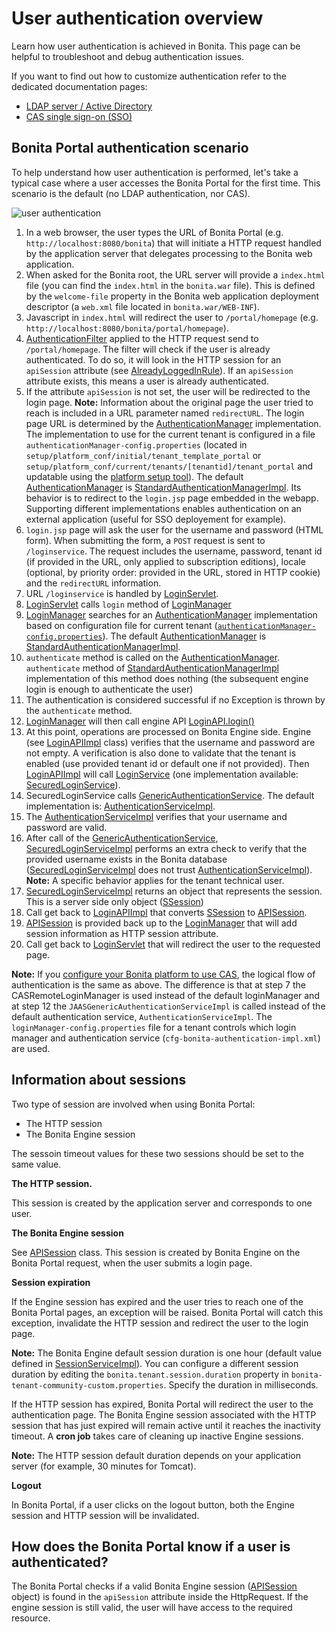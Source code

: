 # User authentication overview

Learn how user authentication is achieved in Bonita. This page can be helpful to troubleshoot and debug authentication issues.

If you want to find out how to customize authentication refer to the dedicated documentation pages:

* [LDAP server / Active Directory](active-directory-or-ldap-authentication.md)
* [CAS single sign-on (SSO)](single-sign-on-with-cas.md)

## Bonita Portal authentication scenario

To help understand how user authentication is performed, let's take a typical case where a user accesses the Bonita Portal for the first time. This scenario is the default (no LDAP authentication, nor CAS).

![user authentication](images/images-6_0/user_auth_schema_70.png)

1. In a web browser, the user types the URL of Bonita Portal
(e.g. `http://localhost:8080/bonita`) that will initiate a
HTTP request handled by the application server that delegates
processing to the Bonita web application.
2. When asked for the Bonita root, the URL server will 
provide a `index.html` file (you can find the `index.html`
in the `bonita.war` file). This is defined by the `welcome-file`
property in the Bonita web application deployment descriptor (a `web.xml`
file located in `bonita.war/WEB-INF`).
3. Javascript in `index.html` will redirect the user to `/portal/homepage`
(e.g. `http://localhost:8080/bonita/portal/homepage`).
4. [AuthenticationFilter](https://github.com/bonitasoft/bonita-web/blob/${varVersion}.0/server/src/main/java/org/bonitasoft/console/common/server/login/filter/AuthenticationFilter.java)
applied to the HTTP request send to `/portal/homepage`.
The filter will check if the user is already authenticated. To do so, it will look in the HTTP session for an `apiSession` attribute (see [AlreadyLoggedInRule](https://github.com/bonitasoft/bonita-web/blob/${varVersion}.0/server/src/main/java/org/bonitasoft/console/common/server/login/filter/AlreadyLoggedInRule.java)).
If an `apiSession` attribute exists, this means a user is already authenticated.
5. If the attribute `apiSession` is not set, the user will be redirected to the login page. 
**Note:** Information about the original page the user tried to reach is included in a URL parameter named `redirectURL`.
The login page URL is determined by the [AuthenticationManager](https://github.com/bonitasoft/bonita-web/blob/${varVersion}.0/common/src/main/java/org/bonitasoft/console/common/server/auth/AuthenticationManager.java)
implementation. The implementation to use for the current tenant is configured in a file `authenticationManager-config.properties`
(located in `setup/platform_conf/initial/tenant_template_portal` or `setup/platform_conf/current/tenants/[tenantid]/tenant_portal` and updatable using the [platform setup tool](BonitaBPM_platform_setup.md)).
The default [AuthenticationManager](https://github.com/bonitasoft/bonita-web/blob/${varVersion}.0/common/src/main/java/org/bonitasoft/console/common/server/auth/AuthenticationManager.java)
is [StandardAuthenticationManagerImpl](https://github.com/bonitasoft/bonita-web/blob/${varVersion}.0/server/src/main/java/org/bonitasoft/console/common/server/auth/impl/standard/StandardAuthenticationManagerImpl.java).
Its behavior is to redirect to the `login.jsp` page embedded in the webapp.
Supporting different implementations enables authentication on an external application (useful for SSO deployement for example).
6. `login.jsp` page will ask the user for the username
and password (HTML form). When submitting the form, a `POST`
request is sent to `/loginservice`. The request includes the
username, password, tenant id (if provided in the URL, only applied to
subscription editions), locale (optional, by priority order: provided
in the URL, stored in HTTP cookie) and the `redirectURL`
information.
7. URL `/loginservice` is handled by [LoginServlet](https://github.com/bonitasoft/bonita-web/blob/${varVersion}.0/server/src/main/java/org/bonitasoft/console/common/server/login/servlet/LoginServlet.java).
8. [LoginServlet](https://github.com/bonitasoft/bonita-web/blob/${varVersion}.0/server/src/main/java/org/bonitasoft/console/common/server/login/servlet/LoginServlet.java)
calls `login` method of [LoginManager](https://github.com/bonitasoft/bonita-web/blob/${varVersion}.0/server/src/main/java/org/bonitasoft/console/common/server/login/LoginManager.java)
9. [LoginManager](https://github.com/bonitasoft/bonita-web/blob/${varVersion}.0/server/src/main/java/org/bonitasoft/console/common/server/login/LoginManager.java)
searches for an [AuthenticationManager](https://github.com/bonitasoft/bonita-web/blob/${varVersion}.0/common/src/main/java/org/bonitasoft/console/common/server/auth/AuthenticationManager.java)
implementation based on configuration file for current tenant ([`authenticationManager-config.properties`](BonitaBPM_platform_setup.md)). The default [AuthenticationManager](https://github.com/bonitasoft/bonita-web/blob/${varVersion}.0/common/src/main/java/org/bonitasoft/console/common/server/auth/AuthenticationManager.java)
is [StandardAuthenticationManagerImpl](https://github.com/bonitasoft/bonita-web/blob/${varVersion}.0/server/src/main/java/org/bonitasoft/console/common/server/auth/impl/standard/StandardAuthenticationManagerImpl.java).
10. `authenticate` method is called on the [AuthenticationManager](https://github.com/bonitasoft/bonita-web/blob/${varVersion}.0/common/src/main/java/org/bonitasoft/console/common/server/auth/AuthenticationManager.java).
`authenticate` method of [StandardAuthenticationManagerImpl](https://github.com/bonitasoft/bonita-web/blob/${varVersion}.0/server/src/main/java/org/bonitasoft/console/common/server/auth/impl/standard/StandardAuthenticationManagerImpl.java)
implementation of this method does nothing (the subsequent engine login is enough to authenticate the user)
11. The authentication is considered successful if no Exception is thrown by the `authenticate` method.
12. [LoginManager](https://github.com/bonitasoft/bonita-web/blob/${varVersion}.0/server/src/main/java/org/bonitasoft/console/common/server/login/LoginManager.java)
will then call engine API [LoginAPI.login()](http://documentation.bonitasoft.com/javadoc/api/${varVersion}/org/bonitasoft/engine/api/LoginAPI.html#login(java.lang.String,%20java.lang.String))
13. At this point, operations are processed on Bonita Engine side. Engine (see [LoginAPIImpl](https://github.com/bonitasoft/bonita-engine/blob/${varVersion}.0/bpm/bonita-core/bonita-process-engine/src/main/java/org/bonitasoft/engine/api/impl/LoginAPIImpl.java)
class) verifies that the username and password are not empty. A verification is also done to validate that the tenant is enabled (use provided tenant id or default one if not provided). Then [LoginAPIImpl](https://github.com/bonitasoft/bonita-engine/blob/${varVersion}.0/bpm/bonita-core/bonita-process-engine/src/main/java/org/bonitasoft/engine/api/impl/LoginAPIImpl.java)
will call [LoginService](https://github.com/bonitasoft/bonita-engine/blob/${varVersion}.0/bpm/bonita-core/bonita-login/bonita-login-api/src/main/java/org/bonitasoft/engine/core/login/LoginService.java)
(one implementation available: [SecuredLoginService](https://github.com/bonitasoft/bonita-engine/blob/${varVersion}.0/bpm/bonita-core/bonita-login/bonita-login-api-impl/src/main/java/org/bonitasoft/engine/core/login/SecuredLoginServiceImpl.java)).
14. SecuredLoginService calls [GenericAuthenticationService](https://github.com/bonitasoft/bonita-engine/blob/${varVersion}.0/services/bonita-authentication/bonita-authentication-api/src/main/java/org/bonitasoft/engine/authentication/GenericAuthenticationService.java).
The default implementation is: [AuthenticationServiceImpl](https://github.com/bonitasoft/bonita-engine/blob/${varVersion}.0/services/bonita-authentication/bonita-authentication-api-impl/src/main/java/org/bonitasoft/engine/authentication/impl/AuthenticationServiceImpl.java).
15. The [AuthenticationServiceImpl](https://github.com/bonitasoft/bonita-engine/blob/${varVersion}.0/services/bonita-authentication/bonita-authentication-api-impl/src/main/java/org/bonitasoft/engine/authentication/impl/AuthenticationServiceImpl.java)
verifies that your username and password are valid.
16. After call of the [GenericAuthenticationService](https://github.com/bonitasoft/bonita-engine/blob/${varVersion}.0/services/bonita-authentication/bonita-authentication-api/src/main/java/org/bonitasoft/engine/authentication/GenericAuthenticationService.java),
[SecuredLoginServiceImpl](https://github.com/bonitasoft/bonita-engine/blob/${varVersion}.0/bpm/bonita-core/bonita-login/bonita-login-api-impl/src/main/java/org/bonitasoft/engine/core/login/SecuredLoginServiceImpl.java)
performs an extra check to verify that the provided username exists in the Bonita database ([SecuredLoginServiceImpl](https://github.com/bonitasoft/bonita-engine/blob/${varVersion}.0/bpm/bonita-core/bonita-login/bonita-login-api-impl/src/main/java/org/bonitasoft/engine/core/login/SecuredLoginServiceImpl.java)
does not trust [AuthenticationServiceImpl](https://github.com/bonitasoft/bonita-engine/blob/${varVersion}.0/services/bonita-authentication/bonita-authentication-api-impl/src/main/java/org/bonitasoft/engine/authentication/impl/AuthenticationServiceImpl.java)).
**Note:** A specific behavior applies for the tenant technical user.
17. [SecuredLoginServiceImpl](https://github.com/bonitasoft/bonita-engine/blob/${varVersion}.0/bpm/bonita-core/bonita-login/bonita-login-api-impl/src/main/java/org/bonitasoft/engine/core/login/SecuredLoginServiceImpl.java)
returns an object that represents the session. This is a server side only object ([SSession](https://github.com/bonitasoft/bonita-engine/blob/${varVersion}.0/services/bonita-session/bonita-session-api/src/main/java/org/bonitasoft/engine/session/model/SSession.java))
18. Call get back to [LoginAPIImpl](https://github.com/bonitasoft/bonita-engine/blob/${varVersion}.0/bpm/bonita-core/bonita-process-engine/src/main/java/org/bonitasoft/engine/api/impl/LoginAPIImpl.java)
that converts [SSession](https://github.com/bonitasoft/bonita-engine/blob/${varVersion}.0/services/bonita-session/bonita-session-api/src/main/java/org/bonitasoft/engine/session/model/SSession.java)
to [APISession](https://github.com/bonitasoft/bonita-engine/blob/${varVersion}.0/bpm/bonita-api/bonita-common-api/src/main/java/org/bonitasoft/engine/session/APISession.java).
19. [APISession](https://github.com/bonitasoft/bonita-engine/blob/${varVersion}.0/bpm/bonita-api/bonita-common-api/src/main/java/org/bonitasoft/engine/session/APISession.java)
is provided back up to the [LoginManager](https://github.com/bonitasoft/bonita-web/blob/${varVersion}.0/server/src/main/java/org/bonitasoft/console/common/server/login/LoginManager.java)
that will add session information as HTTP session attribute.
20. Call get back to [LoginServlet](https://github.com/bonitasoft/bonita-web/blob/${varVersion}.0/server/src/main/java/org/bonitasoft/console/common/server/login/servlet/LoginServlet.java)
that will redirect the user to the requested page.

**Note:** If you [configure your Bonita platform to use CAS](single-sign-on-with-cas.md), the logical flow of authentication is the same as above. 
The difference is that at step 7 the CASRemoteLoginManager is used instead of the default loginManager and at step 12 the `JAASGenericAuthenticationServiceImpl` is called instead of the default authentication service, `AuthenticationServiceImpl`. 
The `loginManager-config.properties` file for a tenant controls which login manager and authentication service (`cfg-bonita-authentication-impl.xml`) are used.

## Information about sessions

Two type of session are involved when using Bonita Portal: 

* The HTTP session
* The Bonita Engine session

The sessoin timeout values for these two sessions should be set to the same value.

**The HTTP session.**

This session is created by the application server
and corresponds to one user.

**The Bonita Engine session** 

See [APISession](https://github.com/bonitasoft/bonita-engine/blob/${varVersion}.0/bpm/bonita-api/bonita-common-api/src/main/java/org/bonitasoft/engine/session/APISession.java)
class. This session is created by Bonita Engine on the Bonita Portal request, when the user submits a login page.

**Session expiration** 

If the Engine session has expired and the user tries to reach one of the Bonita Portal pages,
an exception will be raised. Bonita Portal will catch this exception,
invalidate the HTTP session and redirect the user to the login page.

**Note:** The Bonita Engine default session duration is one hour (default value
defined in [SessionServiceImpl](https://github.com/bonitasoft/bonita-engine/blob/${varVersion}.0/services/bonita-session/bonita-session-impl/src/main/java/org/bonitasoft/engine/session/impl/SessionServiceImpl.java)). 
You can configure a different session duration by editing the `bonita.tenant.session.duration` property in `bonita-tenant-community-custom.properties`. Specify the duration in milliseconds.

If the HTTP session has expired, Bonita Portal will redirect the user to the
authentication page. The Bonita Engine session associated with the HTTP
session that has just expired will remain active until it reaches the
inactivity timeout. A **cron job** takes care of cleaning up inactive
Engine sessions. 

**Note:** The HTTP session default duration depends on your application server (for example, 30 minutes for Tomcat).

**Logout** 

In Bonita Portal, if a user clicks on the logout button, both the
Engine session and HTTP session will be invalidated.

## How does the Bonita Portal know if a user is authenticated?

The Bonita Portal checks if a valid Bonita Engine session ([APISession](https://github.com/bonitasoft/bonita-engine/blob/${varVersion}.0/bpm/bonita-api/bonita-common-api/src/main/java/org/bonitasoft/engine/session/APISession.java)
object) is found in the
`apiSession`
attribute inside the HttpRequest. If the engine session is still valid, the user will have access to the required resource.
